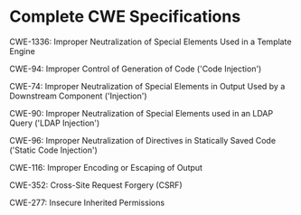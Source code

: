 

# Complete CWE Specifications

CWE-1336: Improper Neutralization of Special Elements Used in a Template Engine

CWE-94: Improper Control of Generation of Code ('Code Injection')

CWE-74: Improper Neutralization of Special Elements in Output Used by a Downstream Component ('Injection')

CWE-90: Improper Neutralization of Special Elements used in an LDAP Query ('LDAP Injection')

CWE-96: Improper Neutralization of Directives in Statically Saved Code ('Static Code Injection')

CWE-116: Improper Encoding or Escaping of Output

CWE-352: Cross-Site Request Forgery (CSRF)

CWE-277: Insecure Inherited Permissions